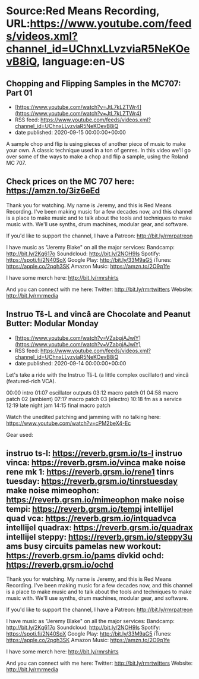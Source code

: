 # Source:Red Means Recording, URL:https://www.youtube.com/feeds/videos.xml?channel_id=UChnxLLvzviaR5NeKOevB8iQ, language:en-US

## Chopping and Flipping Samples in the MC707: Part 01
 - [https://www.youtube.com/watch?v=JtL7kLZTWr4](https://www.youtube.com/watch?v=JtL7kLZTWr4)
 - RSS feed: https://www.youtube.com/feeds/videos.xml?channel_id=UChnxLLvzviaR5NeKOevB8iQ
 - date published: 2020-09-15 00:00:00+00:00

A sample chop and flip is using pieces of another piece of music to make your own. A classic technique used in a ton of genres. In this video we'll go over some of the ways to make a chop and flip a sample, using the Roland MC 707.

Check prices on the MC 707 here: https://amzn.to/3iz6eEd
------------------------------------
Thank you for watching. My name is Jeremy, and this is Red Means Recording. I've been making music for a few decades now, and this channel is a place to make music and to talk about the tools and techniques to make music with. We'll use synths, drum machines, modular gear, and software. 

If you'd like to support the channel, I have a Patreon:  http://bit.ly/rmrpatreon

I have music as "Jeremy Blake" on all the major services: 
Bandcamp: http://bit.ly/2Kq617o
Soundcloud: http://bit.ly/2NOH9Is
Spotify: https://spoti.fi/2N40SoX
Google Play: http://bit.ly/33M9aG5
iTunes: https://apple.co/2pqh3SK
Amazon Music: https://amzn.to/2O9q1fe

I have some merch here: http://bit.ly/rmrshirts

And you can connect with me here: 
Twitter: http://bit.ly/rmrtwitters
Website: http://bit.ly/rmrmedia

## Instruo Tš-L and vincâ are Chocolate and Peanut Butter: Modular Monday
 - [https://www.youtube.com/watch?v=VZabgjAJwiY](https://www.youtube.com/watch?v=VZabgjAJwiY)
 - RSS feed: https://www.youtube.com/feeds/videos.xml?channel_id=UChnxLLvzviaR5NeKOevB8iQ
 - date published: 2020-09-14 00:00:00+00:00

Let's take a ride with the Instruo Tš-L (a little complex oscillator) and vincâ (featured-rich VCA).

00:00 intro
01:07 oscillator outputs
03:12 macro patch 01
04:58 macro patch 02 (ambient)
07:17 macro patch 03 (electro)
10:18 fm as a service
12:19 late night jam
14:15 final macro patch

Watch the unedited patching and jamming with no talking here: https://www.youtube.com/watch?v=cPM2beX4-Ec

Gear used: 

instruo ts-l: https://reverb.grsm.io/ts-l
instruo vinca: https://reverb.grsm.io/vinca
make noise rene mk 1: https://reverb.grsm.io/rene1
tinrs tuesday: https://reverb.grsm.io/tinrstuesday
make noise mimeophon: https://reverb.grsm.io/mimeophon
make noise tempi: https://reverb.grsm.io/tempi
intellijel quad vca: https://reverb.grsm.io/intquadvca
intellijel quadrax: https://reverb.grsm.io/quadrax
intellijel steppy: https://reverb.grsm.io/steppy3u
ams busy circuits pamelas new workout: https://reverb.grsm.io/pams
divkid ochd: https://reverb.grsm.io/ochd
------------------------------------
Thank you for watching. My name is Jeremy, and this is Red Means Recording. I've been making music for a few decades now, and this channel is a place to make music and to talk about the tools and techniques to make music with. We'll use synths, drum machines, modular gear, and software. 

If you'd like to support the channel, I have a Patreon:  http://bit.ly/rmrpatreon

I have music as "Jeremy Blake" on all the major services: 
Bandcamp: http://bit.ly/2Kq617o
Soundcloud: http://bit.ly/2NOH9Is
Spotify: https://spoti.fi/2N40SoX
Google Play: http://bit.ly/33M9aG5
iTunes: https://apple.co/2pqh3SK
Amazon Music: https://amzn.to/2O9q1fe

I have some merch here: http://bit.ly/rmrshirts

And you can connect with me here: 
Twitter: http://bit.ly/rmrtwitters
Website: http://bit.ly/rmrmedia

